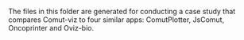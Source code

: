 The files in this folder are generated for conducting a case study that compares Comut-viz to four similar apps: ComutPlotter, JsComut, Oncoprinter and Oviz-bio.